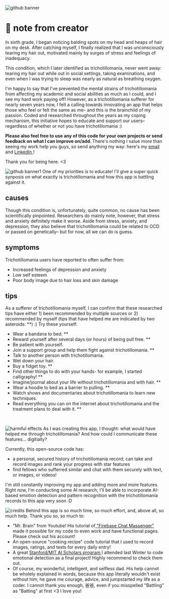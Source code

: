 ![github banner](https://user-images.githubusercontent.com/68927641/142716612-c3a6bfb6-297a-4f52-a97a-3816d8ee4826.png)

# 💜 note from creator
In sixth grade, I began noticing balding spots on my head and heaps of hair on my desk. After catching myself, I finally realized that I was unconsciously tearing my hair out, motivated mainly by surges of stress and feelings of inadequacy.

This condition, which I later identified as trichotillomania, never went away: tearing my hair out while out in social settings, taking examinations, and even when I was trying to sleep was nearly as natural as breathing oxygen.  

I'm happy to say that I've prevented the mental strains of trichotillomania from affecting my academic and social abilities as much as I could, and I see my hard work paying off! However, as a trichotillomania sufferer for nearly seven years now, I felt a calling towards innovating an app that helps those who feel or felt the same as me– and this  is the brainchild of my passion. Coded and researched throughout the years as my coping mechanism, this initiative hopes to educate and support our users– regardless of whether or not you have trichotillomania :) 

 <b> **Please also feel free to use any of this code for your own projects or send feedback on what I can improve on/add.** </b> There's nothing I value more than seeing my work help you guys, so send anything my way: here's my <a href="lucehanblank@gmail.com"> email </a> and <a href="https://www.linkedin.com/in/lucyxhan/"> LinkedIn </a>!

Thank you for being here. <3 

![github banner1](https://user-images.githubusercontent.com/68927641/142716887-6a7cdfee-579d-4fa6-9f1a-b12f4356dc69.png)
One of my priorities is to educate! I'll give a super quick synposis on what exactly is trichotillomania and how this app is battling against it.

## causes
Though this condition is, unfortunately, quite common, no cause has been scientifically pinpointed. Researchers do mainly note, however, that stress and anxiety definitely make it worse. Aside from stress, anxiety, and depression, they also believe that trichotillomania could be related to OCD or passed on genetically– but for now, all we can do is guess.

## symptoms
Trichotillomania users have reported to often suffer from:
* Increased feelings of depression and anxiety
* Low self esteem
* Poor body image due to hair loss and skin damage

## tips
As a sufferer of trichotillomania myself, I can confirm that these researched tips have either 1) been recommended by multiple sources or 2) recommended by myself (tips that have helped me are indicated by two asteroids: **) :) Try these yourself:
* Wear a bandana to bed. **
* Reward yourself after several days (or hours) of being pull free. **
* Be patient with yourself.
* Join a support group and help them fight against trichotillomania. **
* Talk to another person with trichotillomania.
* Wet down your hair.
* Buy a fidget toy. **
* Find other things to do with your hands- for example, I started calligraphy! **
* Imagine/journal about your life without trichotillomania and with hair. **
* Wear a hoodie to bed as a barrier to pulling. **
* Watch shows and documentaries about trichotillomania to learn new techniques.
* Read everything you can on the internet about trichotillomania and the treatment plans to deal with it. **

<br>

![harmful effects](https://user-images.githubusercontent.com/68927641/142744700-a1477f1e-1311-4ce8-8cfc-c09f2085445b.png)
As I was creating this app, I thought: what would have helped me through trichotillomania? And how could I communicate these features... digitially?

Currently, this open-source code has:
* a personal, secured history of trichotillomania record; can take and record images and rank your progress with star features
* find fellows who sufferred similar and chat with them securely with text, or images, or videos! 

I'm still constantly improving my app and adding more and more features. Right now, I'm conducting some AI research; I'll be able to incorporate AI-based emotion detection and pattern recognition with the trichotillomania records to this app very soon :D


![credits](https://user-images.githubusercontent.com/68927641/142718920-5409ecd0-b877-45f5-b446-be4233220f7f.png)
Behind this app is so much time, so much effort, and, above all, so much help. Thank you so, so much to:
* "Mr. Brain" from Youtube! His tutorial of<a href="https://www.letsbuildthatapp.com/course/Firebase-Chat-Messenger"> "Firebase Chat Massenger"</a> made it possible for my code to even work and have functional pages. Please check out his account!
* An open-source "cooking recipe" code tutorial that I used to record images, ratings, and texts for every daily entry!
* A great <a href="https://www.inspiritscholars.com/"> Stanford/MIT AI Scholars program </a> I attended last Winter to code emotional detection as a final project! Highly recommend to check them out.
* Of course, my wonderful, intelligent, and selfless dad. His help cannot be wholely explained in words, because this app literally wouldn't exist without him; he gave me courage, advice, and jumpstarted my life as a coder. I cannot thank you enough, 爸爸, even if you misspelled "Battling" as "Batting" at first <3 I love you!


